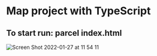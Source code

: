 # Map project with TypeScript

## To start run: parcel index.html

![Screen Shot 2022-01-27 at 11 54 11](https://user-images.githubusercontent.com/74892817/151406122-3d528c2e-0a28-4a71-9ac0-78d62964ecb5.png)
